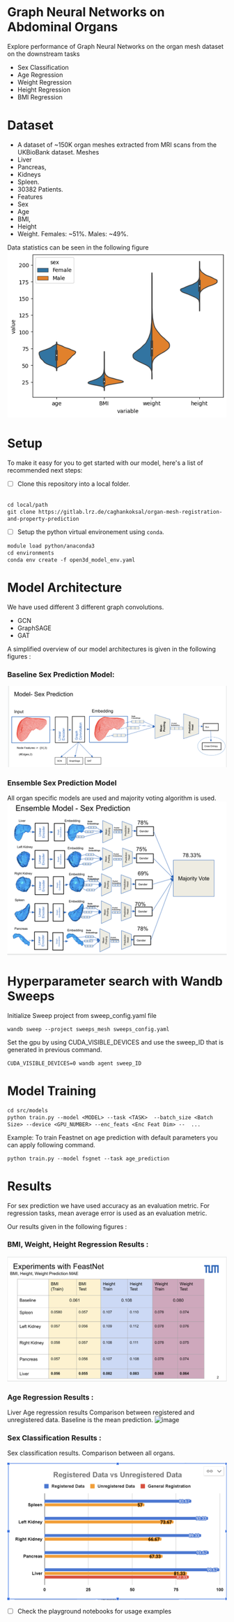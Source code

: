 Graph Neural Networks on Abdominal Organs
==============================

Explore performance of Graph Neural Networks on the organ mesh dataset on the downstream tasks
- Sex Classification
- Age Regression
- Weight Regression
- Height Regression
- BMI Regression

# Dataset
- A dataset of ~150K organ meshes extracted from MRI scans from the UKBioBank dataset.
Meshes 
- Liver
- Pancreas, 
- Kidneys
- Spleen.
- 30382 Patients.
- Features
-  Sex
-  Age
- BMI, 
- Height
- Weight.
Females: ~51%.
Males: ~49%.

Data statistics can be seen in the following figure
![image](references/data_dist.png)

# Setup

To make it easy for you to get started with our model, here's a list of recommended next steps:

- [ ] Clone this repository into a local folder.
```

cd local/path
git clone https://gitlab.lrz.de/caghankoksal/organ-mesh-registration-and-property-prediction
```
- [ ] Setup the python virtual environement using `conda`.

```
module load python/anaconda3
cd environments 
conda env create -f open3d_model_env.yaml

```

# Model Architecture
We have used different 3 different graph convolutions.
- GCN
- GraphSAGE
- GAT 
<p> A simplified overview of our model architectures is given in the following figures :

### Baseline Sex Prediction Model:
![image](references/sex_prediction_model.png)

### Ensemble Sex Prediction Model
All organ specific models are used and majority voting algorithm is used.
![image](references/ensemble_model_sex_prediction.png)



# Hyperparameter search with Wandb Sweeps
Initialize Sweep project from sweep_config.yaml file 
```
wandb sweep --project sweeps_mesh sweeps_config.yaml 
```
Set the gpu by using CUDA_VISIBLE_DEVICES and use the sweep_ID that is generated in previous command.
```
CUDA_VISIBLE_DEVICES=0 wandb agent sweep_ID
```

# Model Training
```
cd src/models
python train.py --model <MODEL> --task <TASK>  --batch_size <Batch Size> --device <GPU_NUMBER> --enc_feats <Enc Feat Dim> --  ...

```
Example:
To train Feastnet on age prediction with default parameters you can apply following command.
```
python train.py --model fsgnet --task age_prediction
```


# Results
For sex prediction we have used accuracy as an evaluation metric.
For regression tasks, mean average error is used as an evaluation metric.
<p> Our results given in the following figures :

### BMI, Weight, Height Regression Results :
![image](references/bmi_height_weight_results.png)

### Age Regression Results :
Liver Age regression results
 Comparison between registered and unregistered data. 
Baseline is the mean prediction.
![image](references/liver_age_prediction.png.png)
### Sex Classification Results :
Sex classification results.
Comparison between all organs. 

![image](references/sex_classification_all_organs.png)


- [ ] Check the playground notebooks for usage examples

